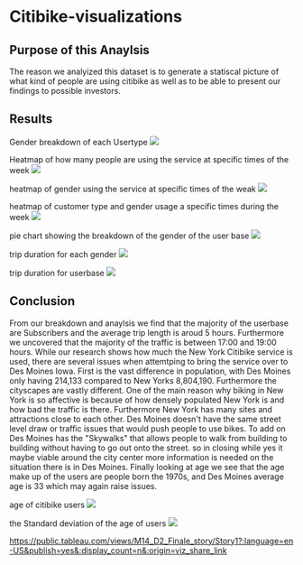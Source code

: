 # Citibike-visualizations

## Purpose of this Anaylsis
The reason we analyized this dataset is to generate a statiscal picture of what kind of people are using citibike as well as to be able to present our findings to possible investors.


## Results
Gender breakdown of each Usertype
<img src ="Resources/genderusertype.png">

Heatmap of how many people are using the service at specific times of the week
<img src ="Resources/heatmap1.png">

heatmap of gender using the service at specific times of the weak
<img src ="Resources/heatmap2.png">

heatmap of customer type and gender usage a specific times during the week
<img src ="Resources/heatmap3.png">

pie chart showing the breakdown of the gender of the user base
<img src ="Resources/ratioofgender.png">

trip duration for each gender
<img src ="Resources/tripdurpergender.png">

trip duration for userbase
<img src ="Resources/usertripdur.png">

## Conclusion
From our breakdown and anaylsis we find that the majority of the userbase are Subscribers and the average trip length is aroud 5 hours. Furthermore we uncovered that the majority of the traffic is between 17:00 and 19:00 hours. While our research shows how much the New York Citibike service is used, there are several issues when attemtping to bring the service over to Des Moines Iowa. First is the vast difference in population, with Des Moines only having 214,133 compared to New Yorks 8,804,190. Furthermore the cityscapes are vastly different. One of the main reason why biking in New York is so affective is because of how densely populated New York is and how bad the traffic is there. Furthermore New York has many sites and attractions close to each other. Des Moines doesn't have the same street level draw or traffic issues that would push people to use bikes. To add on Des Moines has the "Skywalks" that allows people to walk from building to building without having to go out onto the street. so in closing while yes it maybe viable around the city center more information is needed on the situation there is in Des Moines. Finally looking at age we see that the age make up of the users are people born the 1970s, and Des Moines average age is 33 which may again raise issues.

age of citibike users
<img src ="Resources/ageofusers.png">


the Standard deviation of the age of users
<img src ="Resources/standdev_age.png">


https://public.tableau.com/views/M14_D2_Finale_story/Story1?:language=en-US&publish=yes&:display_count=n&:origin=viz_share_link
